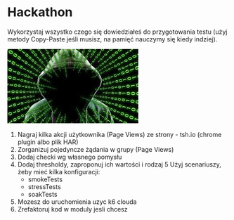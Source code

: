 # Hackathon

Wykorzystaj wszystko czego się dowiedziałeś do przygotowania testu (użyj metody Copy-Paste jeśli musisz, na pamięć nauczymy się kiedy indziej).

![hack](img/hack.jpg)

1. Nagraj kilka akcji użytkownika (Page Views) ze strony - tsh.io (chrome plugin albo plik HAR)
2. Zorganizuj pojedyncze żądania w grupy (Page Views) 
3. Dodaj checki wg własnego pomysłu
4. Dodaj thresholdy, zaproponuj ich wartości i rodzaj
5  Użyj scenariuszy, żeby mieć kilka konfiguracji:
    - smokeTests
    - stressTests
    - soakTests
6. Mozesz do uruchomienia uzyc k6 clouda
7. Zrefaktoruj kod w moduly jesli chcesz